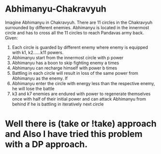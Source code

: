 # Abhimanyu-Chakravyuh

Imagine Abhimanyu in Chakravyuh. There are 11 circles in the Chakravyuh surrounded by
different enemies. Abhimanyu is located in the innermost circle and has to cross all the 11
circles to reach Pandavas army back.
Given:
1. Each circle is guarded by different enemy where enemy is equipped with k1, k2……k11
powers.
2. Abhimanyu start from the innermost circle with p power
3. Abhimanyu has a boon to skip fighting enemy a times
4. Abhimanyu can recharge himself with power b times
5. Battling in each circle will result in loss of the same power from Abhimanyu as the enemy. If
6. Abhimanyu enter the circle with energy less than the respective enemy, he will lose the battle
7. k3 and k7 enemies are endured with power to regenerate themselves once with half of their
initial power and can attack Abhimanyu from behind if he is battling in iteratively next circle

# Well there is (take or !take) approach and Also I have tried this problem with a DP approach.
